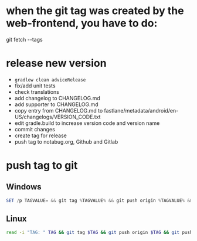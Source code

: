 # when the git tag was created by the web-frontend, you have to do:
git fetch --tags

# release new version
 - `gradlew clean adviceRelease`
 - fix/add unit tests
 - check translations
 - add changelog to CHANGELOG.md
 - add supporter to CHANGELOG.md
 - copy entry from CHANGELOG.md to fastlane/metadata/android/en-US/changelogs/VERSION_CODE.txt
 - edit gradle.build to increase version code and version name
 - commit changes
 - create tag for release
 - push tag to notabug.org, Github and Gitlab

# push tag to git
## Windows
````powershell
SET /p TAGVALUE= && git tag %TAGVALUE% && git push origin %TAGVALUE% && git push github %TAGVALUE% && git push gitlab %TAGVALUE%
````

## Linux
````bash
read -i "TAG: " TAG && git tag $TAG && git push origin $TAG && git push github $TAG && git push gitlab $TAG
````